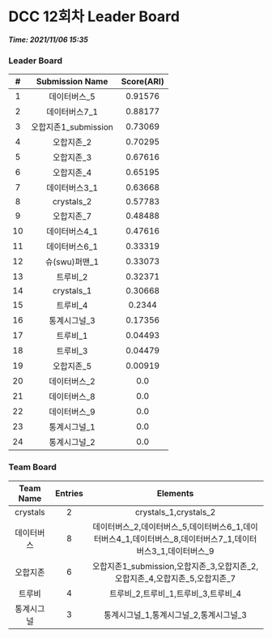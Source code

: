 # DCC 12회차 Leader Board
***Time: 2021/11/06 15:35***

### Leader Board

|#|Submission Name|Score(ARI)|
|:---:|:---:|:---:|
|1|데이터버스_5|0.91576|
|2|데이터버스7_1|0.88177|
|3|오합지존1_submission|0.73069|
|4|오합지존_2|0.70295|
|5|오합지존_3|0.67616|
|6|오합지존_4|0.65195|
|7|데이터버스3_1|0.63668|
|8|crystals_2|0.57783|
|9|오합지존_7|0.48488|
|10|데이터버스4_1|0.47616|
|11|데이터버스6_1|0.33319|
|12|슈(swu)퍼맨_1|0.33073|
|13|트루비_2|0.32371|
|14|crystals_1|0.30668|
|15|트루비_4|0.2344|
|16|통계시그널_3|0.17356|
|17|트루비_1|0.04493|
|18|트루비_3|0.04479|
|19|오합지존_5|0.00919|
|20|데이터버스_2|0.0|
|21|데이터버스_8|0.0|
|22|데이터버스_9|0.0|
|23|통계시그널_1|0.0|
|24|통계시그널_2|0.0|

### Team Board

|Team Name|Entries|Elements|
|:---:|:---:|:---:|
|crystals|2|crystals_1,crystals_2|
|데이터버스|8|데이터버스_2,데이터버스_5,데이터버스6_1,데이터버스4_1,데이터버스_8,데이터버스7_1,데이터버스3_1,데이터버스_9|
|오합지존|6|오합지존1_submission,오합지존_3,오합지존_2,오합지존_4,오합지존_5,오합지존_7|
|트루비|4|트루비_2,트루비_1,트루비_3,트루비_4|
|통계시그널|3|통계시그널_1,통계시그널_2,통계시그널_3|
